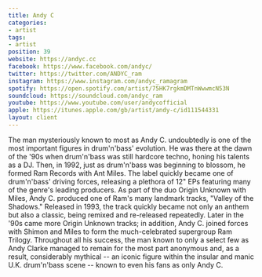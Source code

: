 ```yaml
---
title: Andy C
categories:
- artist
tags:
- artist
position: 39
website: https://andyc.cc
facebook: https://www.facebook.com/andyc/
twitter: https://twitter.com/ANDYC_ram
instagram: https://www.instagram.com/andyc_ramagram
spotify: https://open.spotify.com/artist/75HK7rgkmDMTnWwwmcN53N
soundcloud: https://soundcloud.com/andyc_ram
youtube: https://www.youtube.com/user/andycofficial
apple: https://itunes.apple.com/gb/artist/andy-c/id111544331
layout: client
---
```


The man mysteriously known to most as Andy C. undoubtedly is one of the most important figures in drum'n'bass' evolution. He was there at the dawn of the '90s when drum'n'bass was still hardcore techno, honing his talents as a DJ. Then, in 1992, just as drum'n'bass was beginning to blossom, he formed Ram Records with Ant Miles. The label quickly became one of drum'n'bass' driving forces, releasing a plethora of 12" EPs featuring many of the genre's leading producers. As part of the duo Origin Unknown with Miles, Andy C. produced one of Ram's many landmark tracks, "Valley of the Shadows." Released in 1993, the track quickly became not only an anthem but also a classic, being remixed and re-released repeatedly. Later in the '90s came more Origin Unknown tracks; in addition, Andy C. joined forces with Shimon and Miles to form the much-celebrated supergroup Ram Trilogy. Throughout all his success, the man known to only a select few as Andy Clarke managed to remain for the most part anonymous and, as a result, considerably mythical -- an iconic figure within the insular and manic U.K. drum'n'bass scene -- known to even his fans as only Andy C.